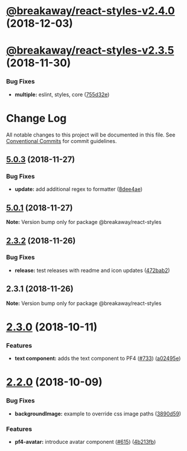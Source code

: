 # [@breakaway/react-styles-v2.4.0](https://github.com/pfbreakaway/breakaway-patternfly-react/compare/@breakaway/react-styles@2.3.5...@breakaway/react-styles@2.4.0) (2018-12-03)

# [@breakaway/react-styles-v2.3.5](https://github.com/pfbreakaway/breakaway-patternfly-react/compare/@breakaway/react-styles@2.3.4...@breakaway/react-styles@2.3.5) (2018-11-30)


### Bug Fixes

* **multiple:** eslint, styles, core ([755d32e](https://github.com/pfbreakaway/breakaway-patternfly-react/commit/755d32e))

# Change Log

All notable changes to this project will be documented in this file.
See [Conventional Commits](https://conventionalcommits.org) for commit guidelines.

<a name="5.0.3"></a>
## [5.0.3](https://github.com/pfbreakaway/breakaway-patternfly-react/compare/v5.0.2...v5.0.3) (2018-11-27)


### Bug Fixes

* **update:** add additional regex to formatter ([8dee4ae](https://github.com/pfbreakaway/breakaway-patternfly-react/commit/8dee4ae))




<a name="5.0.1"></a>
## [5.0.1](https://github.com/pfbreakaway/breakaway-patternfly-react/compare/v1.35.5...v5.0.1) (2018-11-27)




**Note:** Version bump only for package @breakaway/react-styles

<a name="2.3.2"></a>
## [2.3.2](https://github.com/pfbreakaway/breakaway-patternfly-react/compare/@breakaway/react-styles@2.3.1...@breakaway/react-styles@2.3.2) (2018-11-26)


### Bug Fixes

* **release:** test releases with readme and icon updates ([472bab2](https://github.com/pfbreakaway/breakaway-patternfly-react/commit/472bab2))




<a name="2.3.1"></a>
## 2.3.1 (2018-11-26)




**Note:** Version bump only for package @breakaway/react-styles

<a name="2.3.0"></a>
# [2.3.0](https://github.com/patternfly/patternfly-react/compare/@breakaway/react-styles@2.2.0...@breakaway/react-styles@2.3.0) (2018-10-11)


### Features

* **text component:** adds the text component to PF4 ([#733](https://github.com/patternfly/patternfly-react/issues/733)) ([a02495e](https://github.com/patternfly/patternfly-react/commit/a02495e))




<a name="2.2.0"></a>
# [2.2.0](https://github.com/patternfly/patternfly-react/compare/@breakaway/react-styles@2.1.1...@breakaway/react-styles@2.2.0) (2018-10-09)


### Bug Fixes

* **backgroundImage:** example to override css image paths ([3890d59](https://github.com/patternfly/patternfly-react/commit/3890d59))


### Features

* **pf4-avatar:** introduce avatar component ([#615](https://github.com/patternfly/patternfly-react/issues/615)) ([4b213fb](https://github.com/patternfly/patternfly-react/commit/4b213fb))
